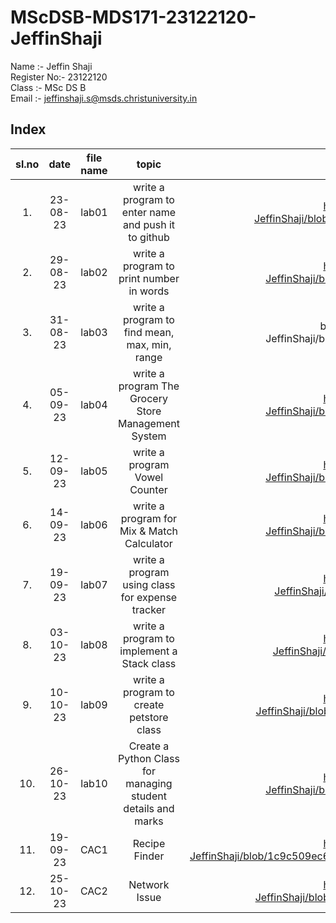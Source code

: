 # MScDSB-MDS171-23122120-JeffinShaji
Name :- Jeffin Shaji  
Register No:- 23122120   
Class :- MSc DS B   
Email :- jeffinshaji.s@msds.christuniversity.in
## Index
|sl.no|date|file name|topic|Link|
|:---:|:--:|:-------:|:---:|:--:|
|1.|23-08-23|lab01|write a program to enter name and push it to github|https://github.com/Jeffinshaji/MScDSB-MDS171-23122120-JeffinShaji/blob/8415fb578a8d9c3545da473d073ba3276c285659/Lab/Lab%2001.ipynb|
|2.|29-08-23|lab02|write a program to print number in words|https://github.com/Jeffinshaji/MScDSB-MDS171-23122120-JeffinShaji/blob/8415fb578a8d9c3545da473d073ba3276c285659/Lab/Lab02.ipynb|
|3.|31-08-23|lab03|write a program to find mean, max, min, range|bhttps://github.com/Jeffinshaji/MScDSB-MDS171-23122120-JeffinShaji/blob/8415fb578a8d9c3545da473d073ba3276c285659/Lab/Lab03.ipynb|
|4.|05-09-23|lab04|write a program The Grocery Store Management System|https://github.com/Jeffinshaji/MScDSB-MDS171-23122120-JeffinShaji/blob/8415fb578a8d9c3545da473d073ba3276c285659/Lab/Lab04.ipynb|
|5.|12-09-23|lab05|write a program Vowel Counter|https://github.com/Jeffinshaji/MScDSB-MDS171-23122120-JeffinShaji/blob/8415fb578a8d9c3545da473d073ba3276c285659/Lab/Lab05.ipynb|
|6.|14-09-23|lab06|write a program for Mix & Match Calculator|https://github.com/Jeffinshaji/MScDSB-MDS171-23122120-JeffinShaji/blob/8415fb578a8d9c3545da473d073ba3276c285659/Lab/Lab06.ipynb|
|7.|19-09-23|lab07|write a program using class for expense tracker|https://github.com/Jeffinshaji/MScDSB-MDS171-23122120-JeffinShaji/blob/8415fb578a8d9c3545da473d073ba3276c285659/Lab/lab07.py|
|8.|03-10-23|lab08|write a program to implement a Stack class|https://github.com/Jeffinshaji/MScDSB-MDS171-23122120-JeffinShaji/blob/8415fb578a8d9c3545da473d073ba3276c285659/Lab/Lab08.py|
|9.|10-10-23|lab09|write a program to create petstore class|https://github.com/Jeffinshaji/MScDSB-MDS171-23122120-JeffinShaji/blob/8415fb578a8d9c3545da473d073ba3276c285659/Lab/Lab09/Lab09.py|
|10.|26-10-23|lab10|Create a Python Class for managing student details and marks|https://github.com/Jeffinshaji/MScDSB-MDS171-23122120-JeffinShaji/blob/8415fb578a8d9c3545da473d073ba3276c285659/Lab/Lab10.ipynb|
|11.|19-09-23|CAC1|Recipe Finder|https://github.com/Jeffinshaji/MScDSB-MDS171-23122120-JeffinShaji/blob/1c9c509ec65ff038f33237cbe1a8a0072bd4fdb9/CAC/CAC1/Assignment%20recipe%20finder.ipynb|
|12.|25-10-23|CAC2|Network Issue|https://github.com/Jeffinshaji/MScDSB-MDS171-23122120-JeffinShaji/blob/1c9c509ec65ff038f33237cbe1a8a0072bd4fdb9/CAC/CAC2/CAC2.ipynb|
